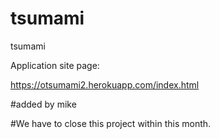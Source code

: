 # tsumami
tsumami


Application site page:

https://otsumami2.herokuapp.com/index.html


#added by mike

#We have to close this project within this month.

